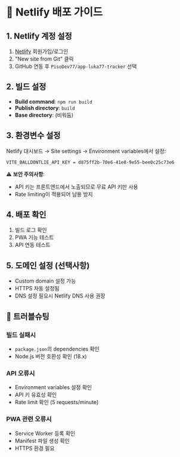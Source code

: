 # 🚀 Netlify 배포 가이드

## 1. Netlify 계정 설정

1. [Netlify](https://netlify.com) 회원가입/로그인
2. "New site from Git" 클릭
3. GitHub 연동 후 `PisoDev77/app-luka77-tracker` 선택

## 2. 빌드 설정

- **Build command**: `npm run build`
- **Publish directory**: `build`
- **Base directory**: (비워둠)

## 3. 환경변수 설정

Netlify 대시보드 → Site settings → Environment variables에서 설정:

```
VITE_BALLDONTLIE_API_KEY = d875ff2b-70e6-41e8-9e55-bee0c25c73e6
```

⚠️ **보안 주의사항**: 
- API 키는 프론트엔드에서 노출되므로 무료 API 키만 사용
- Rate limiting이 적용되어 남용 방지

## 4. 배포 확인

1. 빌드 로그 확인
2. PWA 기능 테스트
3. API 연동 테스트

## 5. 도메인 설정 (선택사항)

- Custom domain 설정 가능
- HTTPS 자동 설정됨
- DNS 설정 필요시 Netlify DNS 사용 권장

## 🔧 트러블슈팅

### 빌드 실패시
- `package.json`의 dependencies 확인
- Node.js 버전 호환성 확인 (18.x)

### API 오류시
- Environment variables 설정 확인
- API 키 유효성 확인
- Rate limit 확인 (5 requests/minute)

### PWA 관련 오류시
- Service Worker 등록 확인
- Manifest 파일 생성 확인
- HTTPS 환경 필요